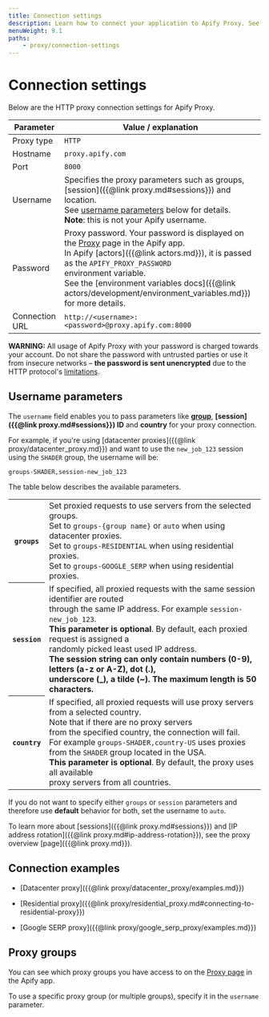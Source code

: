 ```yaml
---
title: Connection settings
description: Learn how to connect your application to Apify Proxy. See the required parameters such as the correct username and password.
menuWeight: 9.1
paths:
    - proxy/connection-settings
---
```


# [](#connection-settings) Connection settings

Below are the HTTP proxy connection settings for Apify Proxy.

| Parameter      | Value / explanation |
|----------------|---------------------|
| Proxy type     | `HTTP`              |
| Hostname       | `proxy.apify.com`   |
| Port           | `8000`              |
| Username       | Specifies the proxy parameters such as groups, [session]({{@link proxy.md#sessions}}) and location. <br/>See [username parameters](#username-parameters) below for details. <br/>**Note**: this is not your Apify username. |
| Password       | Proxy password. Your password is displayed on the [Proxy](https://my.apify.com/proxy) page in the Apify app. <br/>In Apify [actors]({{@link actors.md}}), it is passed as the `APIFY_PROXY_PASSWORD` <br/>environment variable.<br/>See the [environment variables docs]({{@link actors/development/environment_variables.md}}) for more details. |
| Connection URL | `http://<username>:<password>@proxy.apify.com:8000`|

**WARNING:** All usage of Apify Proxy with your password is charged towards your account. Do not share the password with untrusted parties or use it from insecure networks – **the password is sent unencrypted** due to the HTTP protocol's [limitations](https://www.guru99.com/difference-http-vs-https.html).

## [](#username-parameters) Username parameters

The `username` field enables you to pass parameters like **[group](#proxy-groups)**, **[session]({{@link proxy.md#sessions}}) ID** and **country** for your proxy connection.

For example, if you're using [datacenter proxies]({{@link proxy/datacenter_proxy.md}}) and want to use the `new_job_123` session using the `SHADER` group, the username will be:

    groups-SHADER,session-new_job_123

The table below describes the available parameters.

<table class="table table-bordered table-condensed">
    <tbody>
    <tr>
        <th><code>groups</code></th>
        <td>
            Set proxied requests to use servers from the selected groups.
            <br/>Set to <code>groups-{group name}</code> or <code>auto</code> when using datacenter proxies.
            <br/>Set to <code>groups-RESIDENTIAL</code> when using residential proxies.
            <br/>Set to <code>groups-GOOGLE_SERP</code> when using residential proxies.
        </td>
    </tr>
    <tr>
        <th><code>session</code></th>
        <td>
            If specified, all proxied requests with the same session identifier are routed
            <br/>through the same IP address. For example <code>session-new_job_123</code>.
            <br /><strong>This parameter is optional</strong>. By default, each proxied request
            is assigned a
            <br/>randomly picked least used IP address.
            <br /><strong>The session string can only contain numbers (0-9), letters (a-z or A-Z),
            dot (.),
            <br/>underscore (_), a tilde (~). The maximum length is 50 characters.</strong>
        </td>
    </tr>
    <tr>
        <th><code>country</code></th>
        <td>
            If specified, all proxied requests will use proxy servers from a selected country.
             <br/>Note that if there are no proxy servers
            <br/>from the specified country, the connection will fail.
             <br/>For example <code>groups-SHADER,country-US</code> uses proxies
             <br/> from the <code>SHADER</code> group located in the USA.
            <br /><strong>This parameter is optional</strong>.
            By default, the proxy uses all available
            <br/>proxy servers from all countries.
        </td>
    </tr>
    </tbody>
</table>

If you do not want to specify either `groups` or `session` parameters and therefore use **default** behavior for both, set the username to `auto`.

To learn more about [sessions]({{@link proxy.md#sessions}}) and [IP address rotation]({{@link proxy.md#ip-address-rotation}}), see the proxy overview [page]({{@link proxy.md}}).

## [](#connection-examples) Connection examples

* [Datacenter proxy]({{@link proxy/datacenter_proxy/examples.md}})

* [Residential proxy]({{@link proxy/residential_proxy.md#connecting-to-residential-proxy}})

* [Google SERP proxy]({{@link proxy/google_serp_proxy/examples.md}})

## [](#proxy-groups) Proxy groups

You can see which proxy groups you have access to on the [Proxy page](https://my.apify.com/proxy) in the Apify app.

To use a specific proxy group (or multiple groups), specify it in the `username` parameter.
